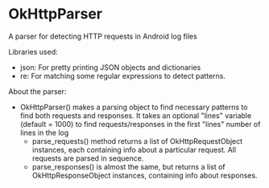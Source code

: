 # OkHttpParser
A parser for detecting HTTP requests in Android log files

Libraries used:
- json: For pretty printing JSON objects and dictionaries
- re: For matching some regular expressions to detect patterns.

About the parser:
- OkHttpParser() makes a parsing object to find necessary patterns to
find both requests and responses. It takes an optional "lines" variable (default = 1000) to find
requests/responses in the first "lines" number of lines in the log
  - parse_requests() method returns a list of OkHttpRequestObject instances, each containing
  info about a particular request. All requests are parsed in sequence.
  - parse_responses() is almost the same, but returns a list of OkHttpResponseObject instances,
  containing info about responses.
